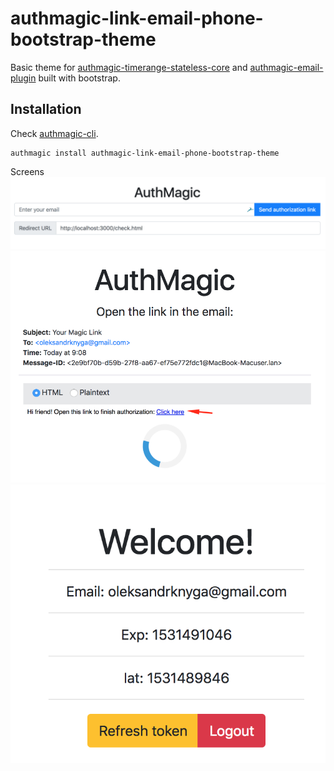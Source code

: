 # authmagic-link-email-phone-bootstrap-theme
Basic theme for <a href="https://github.com/authmagic/authmagic-timerange-stateless-core">authmagic-timerange-stateless-core</a> and <a href="https://github.com/authmagic/authmagic-email-plugin">authmagic-email-plugin</a> built with bootstrap.

## Installation
Check <a href="https://github.com/authmagic/authmagic-cli">authmagic-cli</a>.
```
authmagic install authmagic-link-email-phone-bootstrap-theme
```

Screens
<img src="https://github.com/authmagic/authmagic/blob/master/docs/images/authmagic-link-email-phone-bootstrap-theme-start.png?raw=true" width="600px"/>
<img src="https://github.com/authmagic/authmagic/blob/master/docs/images/authmagic-link-email-phone-bootstrap-theme-wait.png?raw=true" width="600px"/>
<img src="https://github.com/authmagic/authmagic/blob/master/docs/images/authmagic-link-email-phone-bootstrap-theme-profile.png?raw=true" width="600px"/>
